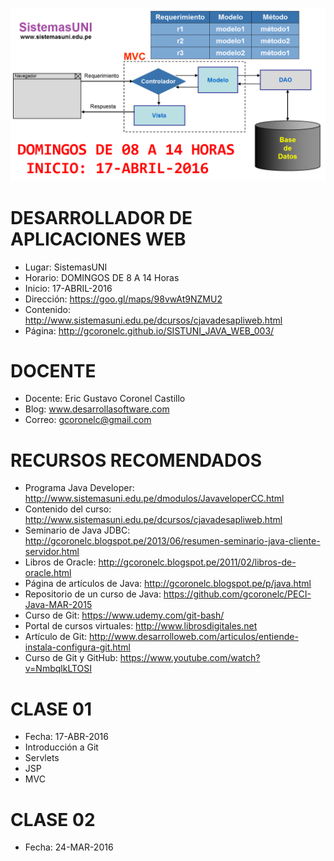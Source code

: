 ![Java Web](https://raw.githubusercontent.com/gcoronelc/SISTUNI_JAVA_WEB_003/master/JavaWeb003.png)

# DESARROLLADOR DE APLICACIONES WEB

- Lugar: SistemasUNI
- Horario: DOMINGOS DE 8 A 14 Horas
- Inicio: 17-ABRIL-2016
- Dirección: https://goo.gl/maps/98vwAt9NZMU2
- Contenido: http://www.sistemasuni.edu.pe/dcursos/cjavadesapliweb.html
- Página: http://gcoronelc.github.io/SISTUNI_JAVA_WEB_003/

# DOCENTE

- Docente: Eric Gustavo Coronel Castillo
- Blog: www.desarrollasoftware.com
- Correo: gcoronelc@gmail.com

# RECURSOS RECOMENDADOS

- Programa Java Developer: http://www.sistemasuni.edu.pe/dmodulos/JavaveloperCC.html
- Contenido del curso: http://www.sistemasuni.edu.pe/dcursos/cjavadesapliweb.html
- Seminario de Java JDBC: http://gcoronelc.blogspot.pe/2013/06/resumen-seminario-java-cliente-servidor.html
- Libros de Oracle: http://gcoronelc.blogspot.pe/2011/02/libros-de-oracle.html
- Página de artículos de Java: http://gcoronelc.blogspot.pe/p/java.html
- Repositorio de un curso de Java: https://github.com/gcoronelc/PECI-Java-MAR-2015
- Curso de Git: https://www.udemy.com/git-bash/
- Portal de cursos virtuales: http://www.librosdigitales.net
- Artículo de Git: http://www.desarrolloweb.com/articulos/entiende-instala-configura-git.html
- Curso de Git y GitHub: https://www.youtube.com/watch?v=NmbqlkLTOSI

# CLASE 01

- Fecha: 17-ABR-2016
- Introducción a Git
- Servlets
- JSP
- MVC

# CLASE 02

- Fecha: 24-MAR-2016



